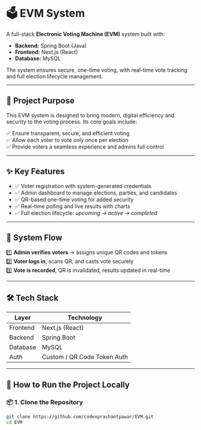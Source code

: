 # 🗳️ EVM System

A full-stack **Electronic Voting Machine (EVM)** system built with:

- **Backend:** Spring Boot (Java)
- **Frontend:** Next.js (React)
- **Database:** MySQL

The system ensures secure, one-time voting, with real-time vote tracking and full election lifecycle management.

---

## 🎯 Project Purpose

This EVM system is designed to bring modern, digital efficiency and security to the voting process. Its core goals include:

✅ Ensure transparent, secure, and efficient voting  
✅ Allow each voter to vote only once per election  
✅ Provide voters a seamless experience and admins full control  

---

## ✨ Key Features

- ✅ Voter registration with system-generated credentials  
- ✅ Admin dashboard to manage elections, parties, and candidates  
- ✅ QR-based one-time voting for added security  
- ✅ Real-time polling and live results with charts  
- ✅ Full election lifecycle: _upcoming → active → completed_  

---

## 🔁 System Flow

1️⃣ **Admin verifies voters** → assigns unique QR codes and tokens  
2️⃣ **Voter logs in**, scans QR, and casts vote securely  
3️⃣ **Vote is recorded**, QR is invalidated, results updated in real-time  

---

## 🛠️ Tech Stack

| Layer      | Technology     |
|------------|----------------|
| Frontend   | Next.js (React)|
| Backend    | Spring Boot    |
| Database   | MySQL          |
| Auth       | Custom / QR Code Token Auth |

---

## 🚀 How to Run the Project Locally

### 📦 1. Clone the Repository

```bash
git clone https://github.com/codexprashantpawar/EVM.git
cd EVM
